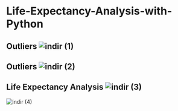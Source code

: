 # Life-Expectancy-Analysis-with-Python
Outliers
![indir (1)](https://user-images.githubusercontent.com/97463861/208999327-32e46d4d-11a6-47cb-ada4-110a5259a424.png)
---------------------------------------
Outliers
![indir (2)](https://user-images.githubusercontent.com/97463861/208999432-4f307b50-0feb-4c11-85b4-5afeb2b92325.png)
---------------------------------------
Life Expectancy Analysis
![indir (3)](https://user-images.githubusercontent.com/97463861/208999475-c1ddef24-84c8-46fc-9c34-cbcb88bd52e6.png)
---------------------------------------

![indir (4)](https://user-images.githubusercontent.com/97463861/208999547-0f5ed933-c07c-4d59-9fe9-27da282d3408.png)
